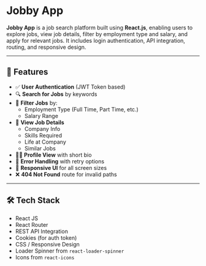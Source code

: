 # Jobby App

**Jobby App** is a job search platform built using **React.js**, enabling users to explore jobs, view job details, filter by employment type and salary, and apply for relevant jobs. It includes login authentication, API integration, routing, and responsive design.

---

## 🚀 Features

- ✅ **User Authentication** (JWT Token based)  
- 🔍 **Search for Jobs** by keywords  
- 📂 **Filter Jobs** by:  
  - Employment Type (Full Time, Part Time, etc.)  
  - Salary Range  
- 📄 **View Job Details**  
  - Company Info  
  - Skills Required  
  - Life at Company  
  - Similar Jobs  
- 🧑‍💼 **Profile View** with short bio  
- 🎯 **Error Handling** with retry options  
- 📱 **Responsive UI** for all screen sizes  
- ❌ **404 Not Found** route for invalid paths  

---

## 🛠 Tech Stack

- React JS  
- React Router  
- REST API Integration  
- Cookies (for auth token)  
- CSS / Responsive Design  
- Loader Spinner from `react-loader-spinner`  
- Icons from `react-icons`  
